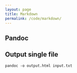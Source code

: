 ```yaml
---
layout: page
title: Markdown
permalink: /code/markdown/
---
```


Pandoc
---------

## Output single file

`pandoc -o output.html input.txt`